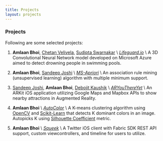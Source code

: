 ```yaml
---
title: Projects
layout: projects
---
```


### Projects

Following are some selected projects:

1. **Amlaan Bhoi**, [Chetan Velivela](https://devpost.com/ChetanVelivela), [Sudipta Swarnakar](https://devpost.com/sswarnakar) \\
*[Lifeguard.io](https://devpost.com/abhoi)* \\
A 3D Convolutional Neural Network model developed on Microsoft Azure aimed to detect drowning people in swimming pools.

2. **Amlaan Bhoi**, [Sandeep Joshi](https://sandeepjoshi1910.github.io) \\
*[MS-Apriori](https://github.com/abhoi/ms-apriori)* \\
An association rule mining (unsupervised learning) algorithm with multiple minimum support.

3. [Sandeep Joshi](https://sandeepjoshi1910.github.io), **Amlaan Bhoi**, [Debojit Kaushik](https://dkaushik94.github.io) \\
*[ARYouThereYet](https://github.com/dkaushik94/ARyouthereyet)* \\
An ARKit iOS application utilizing Google Maps and Mapbox APIs to show nearby attractions in Augmented Reality.

4. **Amlaan Bhoi** \\
*[AutoColor](https://github.com/abhoi/AutoColor)* \\
A K-means clustering algorithm using [OpenCV](https://opencv.org/) and [Scikit-Learn](http://scikit-learn.org/stable/) that detects K dominant colors in an image. Autopicks K using [Silhouette Coefficient](http://scikit-learn.org/stable/modules/generated/sklearn.metrics.silhouette_score.html) metric.

5. **Amlaan Bhoi** \\
*[Squeek](https://github.com/abhoi/Squeek)* \\
A Twitter iOS client with Fabric SDK REST API support, custom viewcontrollers, and timeline for users to utilize.
